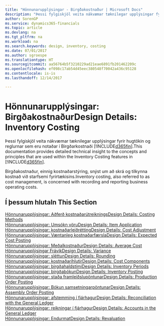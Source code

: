 ```yaml
---
title: "Hönnunarupplýsingar - Birgðakostnaður | Microsoft Docs"
description: "Þessi fylgiskjöl veita nákvæmar tæknilegar upplýsingar fyrir hugtökin og reglurnar sem eru notaðar í Birgðarkostnaði í Dynamics 365."
author: SorenGP
ms.service: dynamics365-financials
ms.topic: article
ms.devlang: na
ms.tgt_pltfrm: na
ms.workload: na
ms.search.keywords: design, inventory, costing
ms.date: 07/01/2017
ms.author: sgroespe
ms.translationtype: HT
ms.sourcegitcommit: aa56764b5f3210229ad21eae6891fb201462209c
ms.openlocfilehash: ef098c17ab54d45eec380548f70042a436c95128
ms.contentlocale: is-is
ms.lasthandoff: 12/14/2017

---
```

# <a name="design-details-inventory-costing"></a><span data-ttu-id="83faa-103">Hönnunarupplýsingar: Birgðakostnaður</span><span class="sxs-lookup"><span data-stu-id="83faa-103">Design Details: Inventory Costing</span></span>
<span data-ttu-id="83faa-104">Þessi fylgiskjöl veita nákvæmar tæknilegar upplýsingar fyrir hugtökin og reglurnar sem eru notaðar í Birgðarkostnaði [!INCLUDE[d365fin](includes/d365fin_md.md)].</span><span class="sxs-lookup"><span data-stu-id="83faa-104">This documentation provides detailed technical insight to the concepts and principles that are used within the Inventory Costing features in [!INCLUDE[d365fin](includes/d365fin_md.md)].</span></span>  

<span data-ttu-id="83faa-105">Birgðakostnaður, einnig kostnaðarstýring, snýst um að skrá og tilkynna kostnað við starfsemi fyrirtækisins.</span><span class="sxs-lookup"><span data-stu-id="83faa-105">Inventory costing, also referred to as cost management, is concerned with recording and reporting business operating costs.</span></span>  

## <a name="in-this-section"></a><span data-ttu-id="83faa-106">Í þessum hluta</span><span class="sxs-lookup"><span data-stu-id="83faa-106">In This Section</span></span>  
[<span data-ttu-id="83faa-107">Hönnunarupplýsingar: Aðferð kostnaðarútreiknings</span><span class="sxs-lookup"><span data-stu-id="83faa-107">Design Details: Costing Methods</span></span>](design-details-costing-methods.md)  
[<span data-ttu-id="83faa-108">Hönnunarupplýsingar: Umsókn vöru</span><span class="sxs-lookup"><span data-stu-id="83faa-108">Design Details: Item Application</span></span>](design-details-item-application.md)  
[<span data-ttu-id="83faa-109">Hönnunarupplýsingar: kostnaðarleiðrétting</span><span class="sxs-lookup"><span data-stu-id="83faa-109">Design Details: Cost Adjustment</span></span>](design-details-cost-adjustment.md)  
[<span data-ttu-id="83faa-110">Hönnunarupplýsingar: Væntanleg kostnaðarfærsla</span><span class="sxs-lookup"><span data-stu-id="83faa-110">Design Details: Expected Cost Posting</span></span>](design-details-expected-cost-posting.md)  
[<span data-ttu-id="83faa-111">Hönnunarupplýsingar: Meðalkostnaður</span><span class="sxs-lookup"><span data-stu-id="83faa-111">Design Details: Average Cost</span></span>](design-details-average-cost.md)  
[<span data-ttu-id="83faa-112">Hönnunarupplýsingar Frávik</span><span class="sxs-lookup"><span data-stu-id="83faa-112">Design Details: Variance</span></span>](design-details-variance.md)  
[<span data-ttu-id="83faa-113">Hönnunarupplýsingar: sléttun</span><span class="sxs-lookup"><span data-stu-id="83faa-113">Design Details: Rounding</span></span>](design-details-rounding.md)  
[<span data-ttu-id="83faa-114">Hönnunarupplýsingar: kostnaðaríhlutir</span><span class="sxs-lookup"><span data-stu-id="83faa-114">Design Details: Cost Components</span></span>](design-details-cost-components.md)  
[<span data-ttu-id="83faa-115">Hönnunarupplýsingar: birgðahaldstími</span><span class="sxs-lookup"><span data-stu-id="83faa-115">Design Details: Inventory Periods</span></span>](design-details-inventory-periods.md)  
[<span data-ttu-id="83faa-116">Hönnunarupplýsingar: birgðabókun</span><span class="sxs-lookup"><span data-stu-id="83faa-116">Design Details: Inventory Posting</span></span>](design-details-inventory-posting.md)  
[<span data-ttu-id="83faa-117">Hönnunarupplýsingar: staða framleiðslupöntunar</span><span class="sxs-lookup"><span data-stu-id="83faa-117">Design Details: Production Order Posting</span></span>](design-details-production-order-posting.md)  
[<span data-ttu-id="83faa-118">Hönnunarupplýsingar: Bókun samsetningarpöntunar</span><span class="sxs-lookup"><span data-stu-id="83faa-118">Design Details: Assembly Order Posting</span></span>](design-details-assembly-order-posting.md)  
[<span data-ttu-id="83faa-119">Hönnunarupplýsingar: afstemming í fjárhagur</span><span class="sxs-lookup"><span data-stu-id="83faa-119">Design Details: Reconciliation with the General Ledger</span></span>](design-details-reconciliation-with-the-general-ledger.md)  
[<span data-ttu-id="83faa-120">Hönnunarupplýsingar: reikningar í fjárhagur</span><span class="sxs-lookup"><span data-stu-id="83faa-120">Design Details: Accounts in the General Ledger</span></span>](design-details-accounts-in-the-general-ledger.md)  
[<span data-ttu-id="83faa-121">Hönnunarupplýsingar: Endurmat</span><span class="sxs-lookup"><span data-stu-id="83faa-121">Design Details: Revaluation</span></span>](design-details-revaluation.md)

